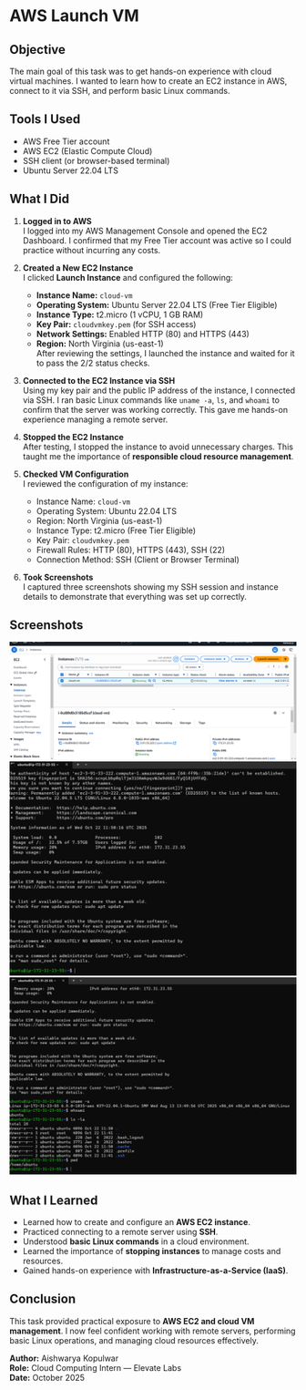# AWS Launch VM

## Objective
The main goal of this task was to get hands-on experience with cloud virtual machines. I wanted to learn how to create an EC2 instance in AWS, connect to it via SSH, and perform basic Linux commands.

## Tools I Used
- AWS Free Tier account  
- AWS EC2 (Elastic Compute Cloud)  
- SSH client (or browser-based terminal)  
- Ubuntu Server 22.04 LTS  

## What I Did

1. **Logged in to AWS**  
   I logged into my AWS Management Console and opened the EC2 Dashboard. I confirmed that my Free Tier account was active so I could practice without incurring any costs.

2. **Created a New EC2 Instance**  
   I clicked **Launch Instance** and configured the following:  
   - **Instance Name:** `cloud-vm`  
   - **Operating System:** Ubuntu Server 22.04 LTS (Free Tier Eligible)  
   - **Instance Type:** t2.micro (1 vCPU, 1 GB RAM)  
   - **Key Pair:** `cloudvmkey.pem` (for SSH access)  
   - **Network Settings:** Enabled HTTP (80) and HTTPS (443)  
   - **Region:** North Virginia (us-east-1)  
   After reviewing the settings, I launched the instance and waited for it to pass the 2/2 status checks.

3. **Connected to the EC2 Instance via SSH**  
   Using my key pair and the public IP address of the instance, I connected via SSH. I ran basic Linux commands like `uname -a`, `ls`, and `whoami` to confirm that the server was working correctly. This gave me hands-on experience managing a remote server.

4. **Stopped the EC2 Instance**  
   After testing, I stopped the instance to avoid unnecessary charges. This taught me the importance of **responsible cloud resource management**.

5. **Checked VM Configuration**  
   I reviewed the configuration of my instance:  
   - Instance Name: `cloud-vm`  
   - Operating System: Ubuntu 22.04 LTS  
   - Region: North Virginia (us-east-1)  
   - Instance Type: t2.micro (Free Tier Eligible)  
   - Key Pair: `cloudvmkey.pem`  
   - Firewall Rules: HTTP (80), HTTPS (443), SSH (22)  
   - Connection Method: SSH (Client or Browser Terminal)

6. **Took Screenshots**  
   I captured three screenshots showing my SSH session and instance details to demonstrate that everything was set up correctly.

## Screenshots

![Screenshot 1](screenshot(1).png)  
![Screenshot 2](screenshot(2).png)  
![Screenshot 3](screenshot(3).png)  

## What I Learned
- Learned how to create and configure an **AWS EC2 instance**.  
- Practiced connecting to a remote server using **SSH**.  
- Understood **basic Linux commands** in a cloud environment.  
- Learned the importance of **stopping instances** to manage costs and resources.  
- Gained hands-on experience with **Infrastructure-as-a-Service (IaaS)**.

## Conclusion
This task provided practical exposure to **AWS EC2 and cloud VM management**. I now feel confident working with remote servers, performing basic Linux operations, and managing cloud resources effectively.

**Author:** Aishwarya Kopulwar  
**Role:** Cloud Computing Intern — Elevate Labs  
**Date:** October 2025
